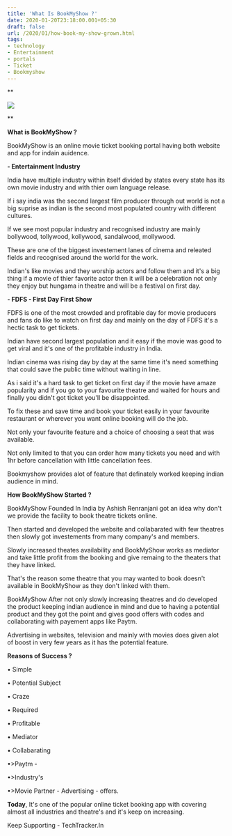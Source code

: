 ```yaml
---
title: 'What Is BookMyShow ?'
date: 2020-01-20T23:18:00.001+05:30
draft: false
url: /2020/01/how-book-my-show-grown.html
tags: 
- technology
- Entertainment
- portals
- Ticket
- Bookmyshow
---
```


**  

  

[![](https://lh3.googleusercontent.com/-ydf2pYjfBoM/Xi6LYo_blgI/AAAAAAAAA9o/8OF4QedWs7IWd5K44Tmcztsm2ZTFOe-SQCLcBGAsYHQ/s1600/IMG_20200127_123338_251.jpg)](https://lh3.googleusercontent.com/-ydf2pYjfBoM/Xi6LYo_blgI/AAAAAAAAA9o/8OF4QedWs7IWd5K44Tmcztsm2ZTFOe-SQCLcBGAsYHQ/s1600/IMG_20200127_123338_251.jpg)

  


**

**What is BookMyShow ?**

  

BookMyShow is an online movie ticket booking portal having both website and app for indain auidence.  

  

**\- Entertainment Industry**

  

India have multiple industry within itself divided by states every state has its own movie industry and with thier own language release.

  

If i say india was the second largest film producer through out world is not a big suprise as indian is the second most populated country with different cultures.

  

If we see most popular industry and recognised industry are mainly bollywood, tollywood, kollywood, sandalwood, mollywood.

  

These are one of the biggest investement lanes of cinema and releated fields and recognised around the world for the work.

  

Indian's like movies and they worship actors and follow them and it's a big thing if a movie of thier favorite actor then it will be a celebration not only they enjoy but hungama in theatre and will be a festival on first day.

  

**\- FDFS - First Day First Show**

  

FDFS is one of the most crowded and profitable day for movie producers and fans do like to watch on first day and mainly on the day of FDFS it's a hectic task to get tickets.

  

Indian have second largest population and it easy if the movie was good to get viral and it's one of the profitable industry in India.

  

Indian cinema was rising day by day at the same time it's need something that could save the public time without waiting in line.

  

As i said it's a hard task to get ticket on first day if the movie have amaze popularity and if you go to your favourite theatre and waited for hours and finally you didn't got ticket you'll be disappointed.

  

To fix these and save time and book your ticket easily in your favourite restaurant or wherever you want online booking will do the job.

  

Not only your favourite feature and a choice of choosing a seat that was available.

  

Not only limited to that you can order how many tickets you need and with 1hr before cancellation with little cancellation fees.

  

Bookmyshow provides alot of feature that definately worked keeping indian audience in mind.

  

**How BookMyShow Started ?**

  

BookMyShow Founded In India by Ashish Renranjani got an idea why don't we provide the facility to book theatre tickets online.

  

Then started and developed the website and collabarated with few theatres then slowly got investements from many company's and members.

  

Slowly increased theates availability and BookMyShow works as mediator and take little profit from the booking and give remaing to the theaters that they have linked.

  

That's the reason some theatre that you may wanted to book doesn't available in BookMyShow as they don't linked with them.

  

BookMyShow After not only slowly increasing theatres and do developed the product keeping indian audience in mind and due to having a potential product and they got the point and gives good offers with codes and collaborating with payement apps like Paytm.

  

Advertising in websites, television and mainly with movies does given alot of boost in very few years as it has the potential feature.

  

**Reasons of Success ?**

  

• Simple 

  

• Potential Subject 

  

• Craze 

  

• Required 

  

• Profitable 

  

• Mediator 

  

• Collabarating 

  

•>Paytm - 

  

•>Industry's 

  

•>Movie Partner - Advertising - offers.

  

**Today**, It's one of the popular online ticket booking app with covering almost all industries and theatre's and it's keep on increasing.

  

Keep Supporting - TechTracker.In